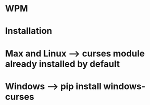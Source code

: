 # WPM

# Installation 

# Max and Linux --> curses module already installed by default

# Windows --> pip install windows-curses

